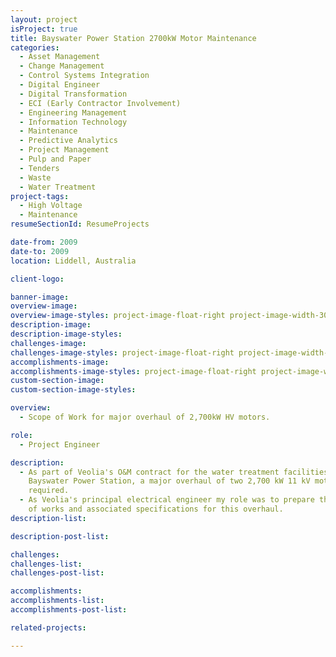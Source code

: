 ```yaml
---
layout: project
isProject: true
title: Bayswater Power Station 2700kW Motor Maintenance
categories:
  - Asset Management
  - Change Management
  - Control Systems Integration
  - Digital Engineer
  - Digital Transformation
  - ECI (Early Contractor Involvement)
  - Engineering Management
  - Information Technology
  - Maintenance
  - Predictive Analytics
  - Project Management
  - Pulp and Paper
  - Tenders
  - Waste
  - Water Treatment
project-tags:
  - High Voltage
  - Maintenance
resumeSectionId: ResumeProjects

date-from: 2009
date-to: 2009
location: Liddell, Australia

client-logo:

banner-image:
overview-image:
overview-image-styles: project-image-float-right project-image-width-30
description-image:
description-image-styles:
challenges-image:
challenges-image-styles: project-image-float-right project-image-width-40
accomplishments-image:
accomplishments-image-styles: project-image-float-right project-image-width-40
custom-section-image:
custom-section-image-styles:

overview:
  - Scope of Work for major overhaul of 2,700kW HV motors.

role:
  - Project Engineer

description:
  - As part of Veolia's O&M contract for the water treatment facilities at the
    Bayswater Power Station, a major overhaul of two 2,700 kW 11 kV motors was
    required.
  - As Veolia's principal electrical engineer my role was to prepare the scope
    of works and associated specifications for this overhaul.
description-list:

description-post-list:

challenges:
challenges-list:    
challenges-post-list:    

accomplishments:
accomplishments-list:    
accomplishments-post-list:    

related-projects:

---
```

